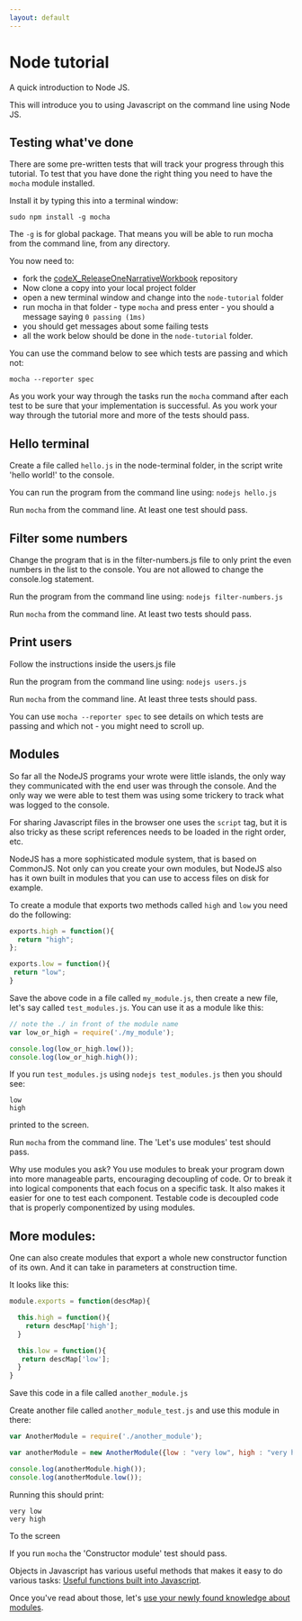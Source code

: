 ```yaml
---
layout: default
---
```


# Node tutorial

A quick introduction to Node JS.

This will introduce you to using Javascript on the command line using Node JS.

## Testing what've done

There are some pre-written tests that will track your progress through this tutorial. To test that you have done the right thing you need to have the `mocha` module installed.

Install it by typing this into a terminal window:

```
sudo npm install -g mocha
```

The `-g` is for global package. That means you will be able to run mocha from the command line, from any directory.

You now need to:

* fork the [codeX_ReleaseOneNarrativeWorkbook](https://github.com/codex-academy/codeX_ReleaseOneNarrativeWorkbook) repository
* Now clone a copy into your local project folder
* open a new terminal window and change into the ```node-tutorial``` folder
* run mocha in that folder - type ```mocha``` and press enter - you should a message saying ```0 passing (1ms)```
* you should get messages about some failing tests
* all the work below should be done in the ```node-tutorial``` folder.

You can use the command below to see which tests are passing and which not:

```
mocha --reporter spec
```

As you work your way through the tasks run the `mocha` command after each test to be sure that your implementation is successful. As you work your way through the tutorial more and more of the tests should pass.

## Hello terminal

Create a file called `hello.js` in the node-terminal folder, in the script write 'hello world!' to the console.

You can run the program from the command line using: `nodejs hello.js`

Run `mocha` from the command line. At least one test should pass.

## Filter some numbers

Change the program that is in the filter-numbers.js file to only print the even numbers in the list to the console. You are not allowed to change the console.log statement.

Run the program from the command line using: `nodejs filter-numbers.js`

Run `mocha` from the command line. At least two tests should pass.

## Print users

Follow the instructions inside the users.js file

Run the program from the command line using: `nodejs users.js`

Run `mocha` from the command line. At least three tests should pass.

You can use `mocha --reporter spec` to see details on which tests are passing and which not - you might need to scroll up.

## Modules

So far all the NodeJS programs your wrote were little islands, the only way they communicated with the end user was through the console. And the only way we were able to test them was using some trickery to track what was logged to the console.

For sharing Javascript files in the browser one uses the `script` tag, but it is also tricky as these script references needs to be loaded in the right order, etc.

NodeJS has a more sophisticated module system, that is based on CommonJS. Not only can you create your own modules, but NodeJS also has it own built in modules that you can use to access files on disk for example.

To create a module that exports two methods called `high` and `low` you need do the following:

```javascript
exports.high = function(){
  return "high";
};

exports.low = function(){
 return "low";
}
```

Save the above code in a file called `my_module.js`, then create a new file, let's say called `test_modules.js`. You can use it as a module like this:

```javascript
// note the ./ in front of the module name
var low_or_high = require('./my_module');

console.log(low_or_high.low());
console.log(low_or_high.high());
```

If you run `test_modules.js` using `nodejs test_modules.js` then you should see:


```
low
high
```

printed to the screen.

Run `mocha` from the command line. The 'Let's use modules' test should pass.

Why use modules you ask? You use modules to break your program down into more manageable parts, encouraging decoupling of code. Or to break it into logical components that each focus on a specific task. It also makes it easier for one to test each component. Testable code is decoupled code that is properly componentized by using modules.

## More modules:

One can also create modules that export a whole new constructor function of its own. And it can take in parameters at construction time.

It looks like this:

```javascript
module.exports = function(descMap){

  this.high = function(){
    return descMap['high'];
  }

  this.low = function(){
   return descMap['low'];
  }
}
```

Save this code in a file called `another_module.js`

Create another file called `another_module_test.js` and use this module in there:

```javascript
var AnotherModule = require('./another_module');

var anotherModule = new AnotherModule({low : "very low", high : "very high"});

console.log(anotherModule.high());
console.log(anotherModule.low());

```

Running this should print:

```
very low
very high
```

To the screen

If you run `mocha` the 'Constructor module' test should pass.

Objects in Javascript has various useful methods that makes it easy to do various tasks: [Useful functions built into Javascript](useful-functions-built-into-javascript.html).

Once you've read about those, let's [use your newly found knowledge about modules](lets-get-modular.html).
